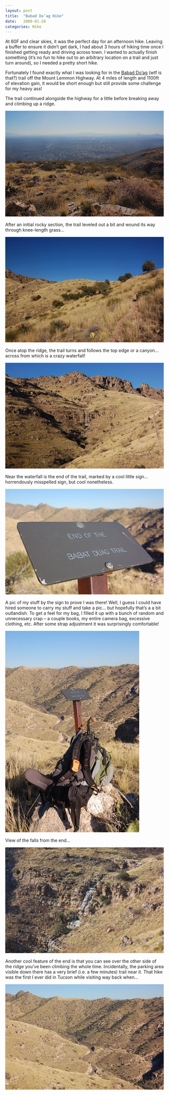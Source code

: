 ```yaml
---
layout: post
title:  "Babad Do’ag Hike"
date:   2009-01-28
categories: Hike
---
```


At 60F and clear skies, it was the perfect day for an afternoon hike. Leaving a buffer to ensure it didn’t get dark, I had about 3 hours of hiking time once I finished getting ready and driving across town. I wanted to actually finish something (it’s no fun to hike out to an arbitrary location on a trail and just turn around), so I needed a pretty short hike.

Fortunately I found exactly what I was looking for in the [Babad Do’ag](https://hikearizona.com/decoder.php?ZTN=820) (wtf is that?) trail off the Mount Lemmon Highway. At 4 miles of length and 1100ft of elevation gain, it would be short enough but still provide some challenge for my heavy ass!

The trail continued alongside the highway for a little before breaking away and climbing up a ridge.

![](/assets/img/2009-01-28-babad-doag/DSC_3991.jpg)

After an initial rocky section, the trail leveled out a bit and wound its way through knee-length grass…

![](/assets/img/2009-01-28-babad-doag/DSC_3993.jpg)

Once atop the ridge, the trail turns and follows the top edge or a canyon… across from which is a crazy waterfall!

![](/assets/img/2009-01-28-babad-doag/DSC_3994.jpg)

Near the waterfall is the end of the trail, marked by a cool little sign… horrendously misspelled sign, but cool nonetheless.

![](/assets/img/2009-01-28-babad-doag/DSC_4004.jpg)

A pic of my stuff by the sign to prove I was there! Well, I guess I could have hired someone to carry my stuff and take a pic… but hopefully that’s a a bit outlandish. To get a feel for my bag, I filled it up with a bunch of random and unnecessary crap – a couple books, my entire camera bag, excessive clothing, etc. After some strap adjustment it was surprisingly comfortable!

![](/assets/img/2009-01-28-babad-doag/DSC_4003.jpg)

View of the falls from the end…

![](/assets/img/2009-01-28-babad-doag/DSC_4010.jpg)

Another cool feature of the end is that you can see over the other side of the ridge you’ve been climbing the whole time. Incidentally, the parking area visible down there has a very brief (i.e. a few minutes) trail near it. That hike was the first I ever did in Tucson while visiting way back when…

![](/assets/img/2009-01-28-babad-doag/DSC_4013.jpg)